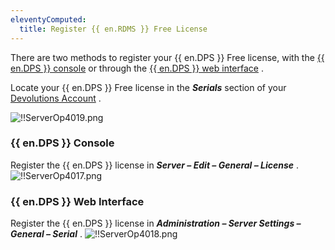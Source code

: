 ```yaml
---
eleventyComputed:
  title: Register {{ en.RDMS }} Free License
---
```

There are two methods to register your {{ en.DPS }} Free license, with the [{{ en.DPS }} console](#devolutions-server-console) or through the [{{ en.DPS }} web interface](#devolutions-server-web-interface) .  

Locate your {{ en.DPS }} Free license in the ***Serials*** section of your [Devolutions Account](https://portal.devolutions.com/serials) .  

![!!ServerOp4019.png](https://webdevolutions.azureedge.net/docs/en/server/ServerOp4019.png)  

### {{ en.DPS }} Console 
Register the {{ en.DPS }} license in ***Server – Edit – General – License*** . 
![!!ServerOp4017.png](https://webdevolutions.azureedge.net/docs/en/server/ServerOp4017.png) 

### {{ en.DPS }} Web Interface 
Register the {{ en.DPS }} license in ***Administration – Server Settings – General – Serial*** . 
![!!ServerOp4018.png](https://webdevolutions.azureedge.net/docs/en/server/ServerOp4018.png) 

